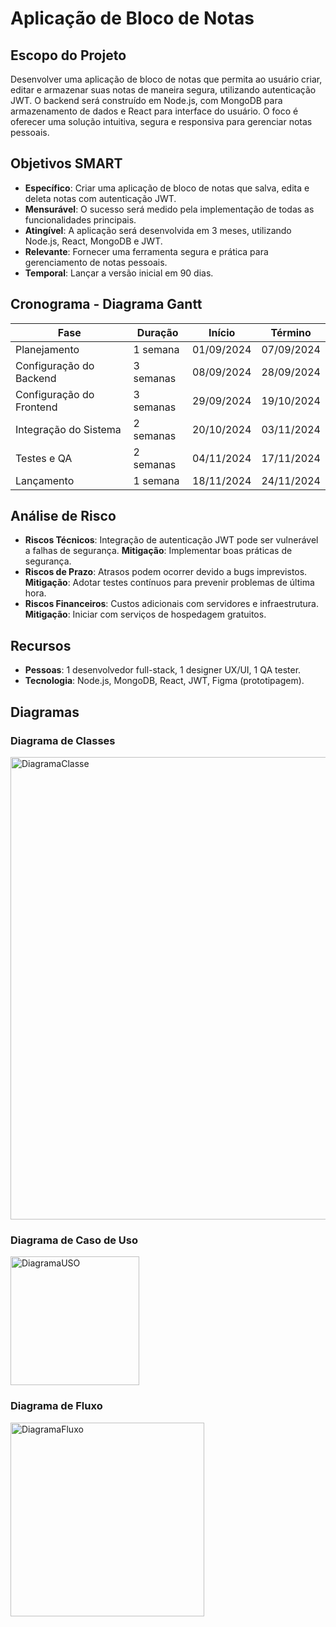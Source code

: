 # Aplicação de Bloco de Notas

## Escopo do Projeto
Desenvolver uma aplicação de bloco de notas que permita ao usuário criar, editar e armazenar suas notas de maneira segura, utilizando autenticação JWT. O backend será construído em Node.js, com MongoDB para armazenamento de dados e React para interface do usuário. O foco é oferecer uma solução intuitiva, segura e responsiva para gerenciar notas pessoais.

## Objetivos SMART
- **Específico**: Criar uma aplicação de bloco de notas que salva, edita e deleta notas com autenticação JWT.
- **Mensurável**: O sucesso será medido pela implementação de todas as funcionalidades principais.
- **Atingível**: A aplicação será desenvolvida em 3 meses, utilizando Node.js, React, MongoDB e JWT.
- **Relevante**: Fornecer uma ferramenta segura e prática para gerenciamento de notas pessoais.
- **Temporal**: Lançar a versão inicial em 90 dias.

## Cronograma - Diagrama Gantt

| Fase                     | Duração  | Início      | Término      |
| ------------------------ | -------- | ----------- | ------------ |
| Planejamento              | 1 semana | 01/09/2024  | 07/09/2024   |
| Configuração do Backend   | 3 semanas| 08/09/2024  | 28/09/2024   |
| Configuração do Frontend  | 3 semanas| 29/09/2024  | 19/10/2024   |
| Integração do Sistema     | 2 semanas| 20/10/2024  | 03/11/2024   |
| Testes e QA               | 2 semanas| 04/11/2024  | 17/11/2024   |
| Lançamento                | 1 semana | 18/11/2024  | 24/11/2024   |

## Análise de Risco
- **Riscos Técnicos**: Integração de autenticação JWT pode ser vulnerável a falhas de segurança. **Mitigação**: Implementar boas práticas de segurança.
- **Riscos de Prazo**: Atrasos podem ocorrer devido a bugs imprevistos. **Mitigação**: Adotar testes contínuos para prevenir problemas de última hora.
- **Riscos Financeiros**: Custos adicionais com servidores e infraestrutura. **Mitigação**: Iniciar com serviços de hospedagem gratuitos.

## Recursos
- **Pessoas**: 1 desenvolvedor full-stack, 1 designer UX/UI, 1 QA tester.
- **Tecnologia**: Node.js, MongoDB, React, JWT, Figma (prototipagem).

## Diagramas

### Diagrama de Classes
<img width="740" alt="DiagramaClasse" src="https://github.com/user-attachments/assets/2d409429-dd12-4f36-9300-1e305a667ef9">


### Diagrama de Caso de Uso
<img width="206" alt="DiagramaUSO" src="https://github.com/user-attachments/assets/af9500ed-8af3-49bc-9dc0-4a72d90a0aaa">


### Diagrama de Fluxo
<img width="310" alt="DiagramaFluxo" src="https://github.com/user-attachments/assets/343239bf-8ddf-489f-9b58-fb6598ee2b41">

